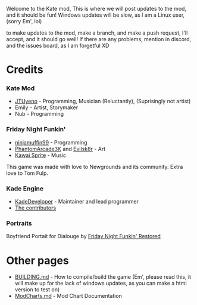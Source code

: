 Welcome to the Kate mod, This is where we will post updates to the mod, and it should be fun!
Windows updates will be slow, as I am a Linux user, (sorry Em', lol)

to make updates to the mod, make a branch, and make a push request, I'll accept, and it should go well! If there are any problems, mention in discord, and the issues board, as I am forgetful XD




# Credits
### Kate Mod
 - [JTUyeno](https://twitter.com/penncilk/) - Programming, Musician (Reluctantly), (Suprisingly not artist)
 - Emily - Artist, Storymaker
 - Nub - Programming

### Friday Night Funkin'
 - [ninjamuffin99](https://twitter.com/ninja_muffin99) - Programming
 - [PhantomArcade3K](https://twitter.com/phantomarcade3k) and [Evilsk8r](https://twitter.com/evilsk8r) - Art
 - [Kawai Sprite](https://twitter.com/kawaisprite) - Music

This game was made with love to Newgrounds and its community. Extra love to Tom Fulp.
### Kade Engine
- [KadeDeveloper](https://twitter.com/KadeDeveloper) - Maintainer and lead programmer
- [The contributors](https://github.com/KadeDev/Kade-Engine/graphs/contributors)
### Portraits
Boyfriend Portait for Dialouge by [Friday Night Funkin' Restored](https://gamebanana.com/mods/44223)
# Other pages
 - [BUILDING.md](https://github.com/KadeDev/Kade-Engine/blob/master/BUILDING.md) - How to compile/build the game (Em', please read this, it will make up for the lack of windows updates, as you can make a html version to test on)
 - [ModCharts.md](https://github.com/KadeDev/Kade-Engine/blob/master/ModCharts.md) - Mod Chart Documentation
